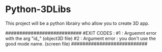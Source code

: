 # Python-3DLibs
This project will be a python librairy who allow you to create 3D app.

###########################
#EXIT CODES : 
#1 : Arguemnt error with the arg "id_"      (object3D file)
#2 : Argument error : you don't use the good mode name.     (screen file)
###########################